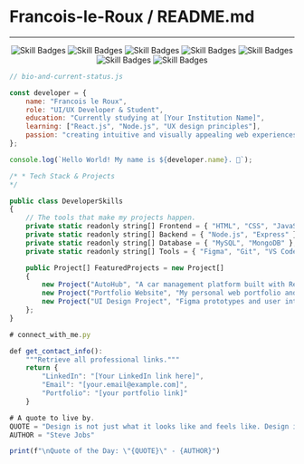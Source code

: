 # Francois-le-Roux / README.md

---

<p align="center">
    <img src="[https://skillicons.dev/icons?i=react,nodejs,figma,html,css,js,mysql,mongodb&theme=dark](https://skillicons.dev/icons?i=react&theme=dark)" alt="Skill Badges" />
    <img src="[https://skillicons.dev/icons?i=react,nodejs,figma,html,css,js,mysql,mongodb&theme=dark](https://skillicons.dev/icons?i=nodejs&theme=dark)" alt="Skill Badges" />
    <img src="[https://skillicons.dev/icons?i=react,nodejs,figma,html,css,js,mysql,mongodb&theme=dark](https://skillicons.dev/icons?i=figma&theme=dark)" alt="Skill Badges" />
    <img src="[https://skillicons.dev/icons?i=react,nodejs,figma,html,css,js,mysql,mongodb&theme=dark](https://skillicons.dev/icons?i=html&theme=dark)" alt="Skill Badges" />
    <img src="[https://skillicons.dev/icons?i=react,nodejs,figma,html,css,js,mysql,mongodb&theme=dark](https://skillicons.dev/icons?i=css&theme=dark)" alt="Skill Badges" />
    <img src="[https://skillicons.dev/icons?i=react,nodejs,figma,html,css,js,mysql,mongodb&theme=dark](https://skillicons.dev/icons?i=js&theme=dark)" alt="Skill Badges" />
    <img src="[https://skillicons.dev/icons?i=react,nodejs,figma,html,css,js,mysql,mongodb&theme=dark](https://skillicons.dev/icons?i=mysql&theme=dark)" alt="Skill Badges" />
</p>

```javascript
// bio-and-current-status.js

const developer = {
    name: "Francois le Roux",
    role: "UI/UX Developer & Student",
    education: "Currently studying at [Your Institution Name]",
    learning: ["React.js", "Node.js", "UX design principles"],
    passion: "creating intuitive and visually appealing web experiences"
};

console.log(`Hello World! My name is ${developer.name}. 👋`);

/* * Tech Stack & Projects
*/

public class DeveloperSkills
{
    // The tools that make my projects happen.
    private static readonly string[] Frontend = { "HTML", "CSS", "JavaScript", "React" };
    private static readonly string[] Backend = { "Node.js", "Express" };
    private static readonly string[] Database = { "MySQL", "MongoDB" };
    private static readonly string[] Tools = { "Figma", "Git", "VS Code" };

    public Project[] FeaturedProjects = new Project[]
    {
        new Project("AutoHub", "A car management platform built with React & Node.js", "https://github.com/231256leRouxFNF/AutoHub"),
        new Project("Portfolio Website", "My personal web portfolio and design showcase", "https://github.com/231256leRouxFNF/portfolio"),
        new Project("UI Design Project", "Figma prototypes and user interface experiments", "https://github.com/231256leRouxFNF/UIDesignProject")
    };
}

# connect_with_me.py

def get_contact_info():
    """Retrieve all professional links."""
    return {
        "LinkedIn": "[Your LinkedIn link here]",
        "Email": "[your.email@example.com]",
        "Portfolio": "[your portfolio link]"
    }

# A quote to live by.
QUOTE = "Design is not just what it looks like and feels like. Design is how it works."
AUTHOR = "Steve Jobs"

print(f"\nQuote of the Day: \"{QUOTE}\" - {AUTHOR}")
